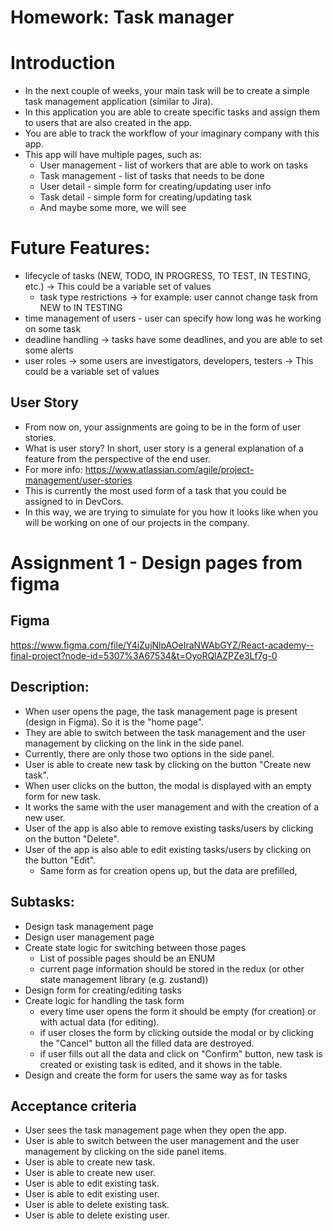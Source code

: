 # Homework: Task manager

# Introduction
- In the next couple of weeks, your main task will be to create a simple task management application (similar to Jira).
- In this application you are able to create specific tasks and assign them to users that are also created in the app.
- You are able to track the workflow of your imaginary company with this app.
- This app will have multiple pages, such as:
  - User management - list of workers that are able to work on tasks
  - Task management - list of tasks that needs to be done
  - User detail - simple form for creating/updating user info
  - Task detail - simple form for creating/updating task
  - And maybe some more, we will see

# Future Features:
- lifecycle of tasks (NEW, TODO, IN PROGRESS, TO TEST, IN TESTING, etc.) -> This could be a variable set of values
  - task type restrictions -> for example: user cannot change task from NEW to IN TESTING
- time management of users - user can specify how long was he working on some task
- deadline handling -> tasks have some deadlines, and you are able to set some alerts
- user roles -> some users are investigators, developers, testers -> This could be a variable set of values

## User Story
- From now on, your assignments are going to be in the form of user stories.
- What is user story? In short, user story is a general explanation of a feature from the perspective of the end user.
- For more info: https://www.atlassian.com/agile/project-management/user-stories
- This is currently the most used form of a task that you could be assigned to in DevCors. 
- In this way, we are trying to simulate for you how it looks like when you will be working on one of our projects in the company.


# Assignment 1 - Design pages from figma
## Figma 
https://www.figma.com/file/Y4iZujNlpAOeIraNWAbGYZ/React-academy--final-project?node-id=5307%3A67534&t=OyoRQlAZPZe3Lf7g-0

## Description:
- When user opens the page, the task management page is present (design in Figma). So it is the "home page".
- They are able to switch between the task management and the user management by clicking on the link in the side panel.
- Currently, there are only those two options in the side panel.
- User is able to create new task by clicking on the button "Create new task".
- When user clicks on the button, the modal is displayed with an empty form for new task.
- It works the same with the user management and with the creation of a new user.
- User of the app is also able to remove existing tasks/users by clicking on the button "Delete".
- User of the app is also able to edit existing tasks/users by clicking on the button "Edit".
  - Same form as for creation opens up, but the data are prefilled,

## Subtasks:
- Design task management page
- Design user management page
- Create state logic for switching between those pages
  - List of possible pages should be an ENUM
  - current page information should be stored in the redux (or other state management library (e.g. zustand))
- Design form for creating/editing tasks
- Create logic for handling the task form
  - every time user opens the form it should be empty (for creation) or with actual data (for editing).
  - if user closes the form by clicking outside the modal or by clicking the "Cancel" button all the filled data are destroyed.
  - if user fills out all the data and click on "Confirm" button, new task is created or existing task is edited, and it shows in the table.
- Design and create the form for users the same way as for tasks

## Acceptance criteria
- User sees the task management page when they open the app.
- User is able to switch between the user management and the user management by clicking on the side panel items.
- User is able to create new task.
- User is able to create new user.
- User is able to edit existing task.
- User is able to edit existing user.
- User is able to delete existing task.
- User is able to delete existing user.
